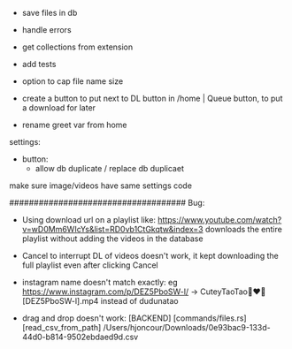 - save files in db
- handle errors
- get collections from extension
- add tests
- option to cap file name size

- create a button to put next to DL button in /home | Queue button, to put a download for later
- rename greet var from home


settings: 
- button:
    - allow db duplicate / replace db duplicaet

make sure image/videos have same settings code

#################################### Bug:
- Using download url on a playlist like: https://www.youtube.com/watch?v=wD0Mm6WIcYs&list=RD0vb1CtGkqtw&index=3 downloads the entire playlist without adding the videos in the database
- Cancel to interrupt DL of videos doesn't work, it kept downloading the full playlist even after clicking Cancel
- instagram name doesn't match exactly: eg https://www.instagram.com/p/DEZ5PboSW-l/ -> CuteyTaoTao🥰❤️🤩 [DEZ5PboSW-l].mp4 instead of dudunatao

- drag and drop doesn't work:
[BACKEND] [commands/files.rs] [read_csv_from_path] /Users/hjoncour/Downloads/0e93bac9-133d-44d0-b814-9502ebdaed9d.csv

